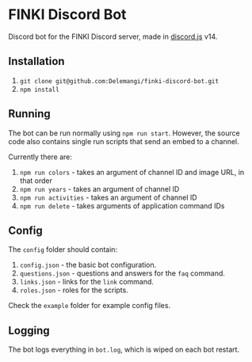 # FINKI Discord Bot

Discord bot for the FINKI Discord server, made in [discord.js](https://github.com/discordjs/discord.js) v14.

## Installation

1. `git clone git@github.com:Delemangi/finki-discord-bot.git`
2. `npm install`

## Running

The bot can be run normally using `npm run start`. However, the source code also contains single run scripts that send an embed to a channel.

Currently there are:

1. `npm run colors` - takes an argument of channel ID and image URL, in that order
2. `npm run years` - takes an argument of channel ID
3. `npm run activities` - takes an argument of channel ID
4. `npm run delete` - takes arguments of application command IDs

## Config

The `config` folder should contain:

1. `config.json` - the basic bot configuration.
2. `questions.json` - questions and answers for the `faq` command.
3. `links.json` - links for the `link` command.
4. `roles.json` - roles for the scripts.

Check the `example` folder for example config files.

## Logging

The bot logs everything in `bot.log`, which is wiped on each bot restart.
